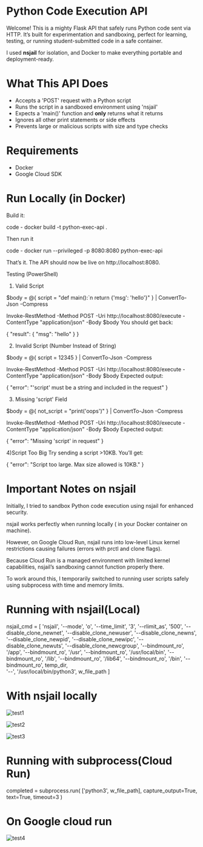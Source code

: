 # Python Code Execution API

Welcome!
This is a mighty Flask API that safely runs Python code sent via HTTP. It’s built for experimentation and sandboxing, perfect for learning, testing, or running student-submitted code in a safe container.

I used **nsjail** for isolation, and Docker to make everything portable and deployment-ready.

# What This API Does

- Accepts a 'POST' request with a Python script
- Runs the script in a sandboxed environment using 'nsjail'
- Expects a 'main()' function and **only** returns what it returns
- Ignores all other print statements or side effects
- Prevents large or malicious scripts with size and type checks

# Requirements

- Docker
- Google Cloud SDK


# Run Locally (in Docker)

Build it:


code - docker build -t python-exec-api .

Then run it

code - docker run --privileged -p 8080:8080 python-exec-api


That’s it. The API should now be live on http://localhost:8080.

Testing (PowerShell)
1) Valid Script

$body = @{
    script = "def main():`n    return {'msg': 'hello'}"
} | ConvertTo-Json -Compress

Invoke-RestMethod -Method POST -Uri http://localhost:8080/execute -ContentType "application/json" -Body $body
You should get back:


{
  "result": {
    "msg": "hello"
  }
}

2) Invalid Script (Number Instead of String)

$body = @{
    script = 12345
} | ConvertTo-Json -Compress

Invoke-RestMethod -Method POST -Uri http://localhost:8080/execute -ContentType "application/json" -Body $body
Expected output:


{
  "error": "'script' must be a string and included in the request"
}


3) Missing 'script' Field

$body = @{
    not_script = "print('oops')"
} | ConvertTo-Json -Compress

Invoke-RestMethod -Method POST -Uri http://localhost:8080/execute -ContentType "application/json" -Body $body
Expected output:


{
  "error": "Missing 'script' in request"
}

4)Script Too Big
Try sending a script >10KB. You’ll get:


{
  "error": "Script too large. Max size allowed is 10KB."
}


# Important Notes on nsjail
Initially, I tried to sandbox Python code execution using nsjail for enhanced security.

nsjail works perfectly when running locally ( in your Docker container on machine).

However, on Google Cloud Run, nsjail runs into low-level Linux kernel restrictions causing failures (errors with prctl and clone flags).

Because Cloud Run is a managed environment with limited kernel capabilities, nsjail’s sandboxing cannot function properly there.

To work around this, I temporarily switched to running user scripts safely using subprocess with time and memory limits.


# Running with nsjail(Local)
nsjail_cmd = [
    'nsjail',
    '--mode', 'o',
    '--time_limit', '3',
    '--rlimit_as', '500',
    '--disable_clone_newnet',
    '--disable_clone_newuser',
    '--disable_clone_newns',
   '--disable_clone_newpid',
    '--disable_clone_newipc',
    '--disable_clone_newuts',
    '--disable_clone_newcgroup',
   '--bindmount_ro', '/app',
   '--bindmount_ro', '/usr',
    '--bindmount_ro', '/usr/local/bin',
    '--bindmount_ro', '/lib',
   '--bindmount_ro', '/lib64',
   '--bindmount_ro', '/bin',
   '--bindmount_ro', temp_dir,   
   '--', '/usr/local/bin/python3', w_file_path
]


# With nsjail locally
![test1](https://github.com/user-attachments/assets/4900d42c-2bf3-476c-a4b6-866c9c5b6ea4)


![test2](https://github.com/user-attachments/assets/62d9c99c-e447-4673-bfac-3cb135ff0692)


![test3](https://github.com/user-attachments/assets/6cf195b6-7df6-4750-960e-67c34bd83375)


# Running with subprocess(Cloud Run)
 completed = subprocess.run(
            ['python3', w_file_path],
            capture_output=True,
            text=True,
            timeout=3
        )
# On Google cloud run
![test4](https://github.com/user-attachments/assets/f2a1943a-aa91-4a12-9a0c-d35bb84154dc)


